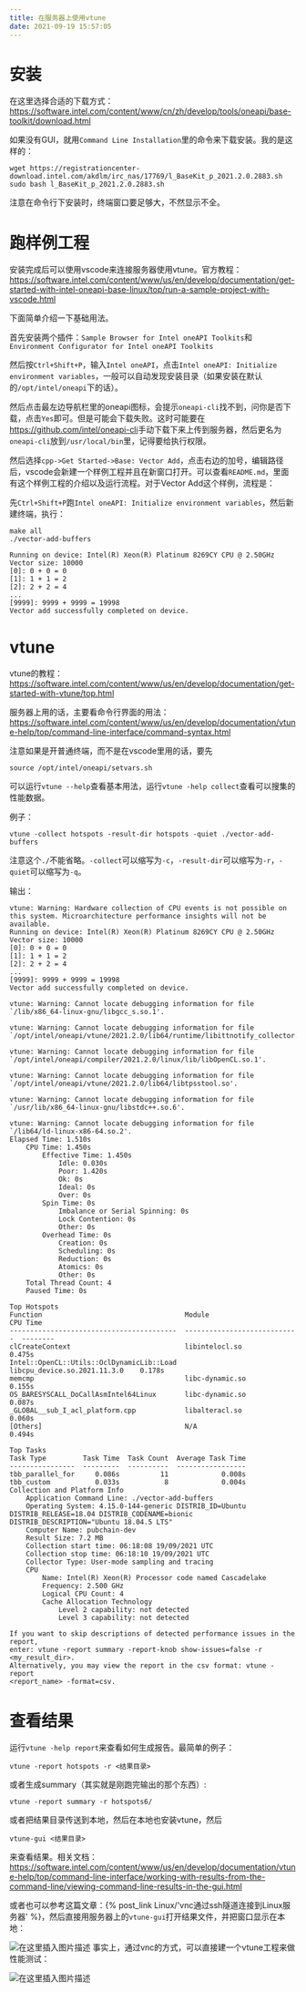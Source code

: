 ```yaml
---
title: 在服务器上使用vtune
date: 2021-09-19 15:57:05
---
```


# 安装

在这里选择合适的下载方式：<https://software.intel.com/content/www/cn/zh/develop/tools/oneapi/base-toolkit/download.html>

如果没有GUI，就用`Command Line Installation`里的命令来下载安装。我的是这样的：

```shell
wget https://registrationcenter-download.intel.com/akdlm/irc_nas/17769/l_BaseKit_p_2021.2.0.2883.sh
sudo bash l_BaseKit_p_2021.2.0.2883.sh
```

注意在命令行下安装时，终端窗口要足够大，不然显示不全。

# 跑样例工程

安装完成后可以使用vscode来连接服务器使用vtune。官方教程：<https://software.intel.com/content/www/us/en/develop/documentation/get-started-with-intel-oneapi-base-linux/top/run-a-sample-project-with-vscode.html>

下面简单介绍一下基础用法。

首先安装两个插件：`Sample Browser for Intel oneAPI Toolkits`和`Environment Configurator for Intel oneAPI Toolkits`

然后按`Ctrl+Shift+P`，输入`Intel oneAPI`，点击`Intel oneAPI: Initialize environment variables`，一般可以自动发现安装目录（如果安装在默认的`/opt/intel/oneapi`下的话）。

然后点击最左边导航栏里的oneapi图标，会提示`oneapi-cli`找不到，问你是否下载，点击`Yes`即可。但是可能会下载失败。这时可能要在<https://github.com/intel/oneapi-cli>手动下载下来上传到服务器，然后更名为`oneapi-cli`放到`/usr/local/bin`里，记得要给执行权限。

然后选择`cpp->Get Started->Base: Vector Add`，点击右边的加号，编辑路径后，vscode会新建一个样例工程并且在新窗口打开。可以查看`README.md`，里面有这个样例工程的介绍以及运行流程。对于Vector Add这个样例，流程是：

先`Ctrl+Shift+P`跑`Intel oneAPI: Initialize environment variables`，然后新建终端，执行：

```shell
make all
./vector-add-buffers
```

```
Running on device: Intel(R) Xeon(R) Platinum 8269CY CPU @ 2.50GHz
Vector size: 10000
[0]: 0 + 0 = 0
[1]: 1 + 1 = 2
[2]: 2 + 2 = 4
...
[9999]: 9999 + 9999 = 19998
Vector add successfully completed on device.
```

# vtune

vtune的教程：<https://software.intel.com/content/www/us/en/develop/documentation/get-started-with-vtune/top.html>

服务器上用的话，主要看命令行界面的用法：<https://software.intel.com/content/www/us/en/develop/documentation/vtune-help/top/command-line-interface/command-syntax.html>

注意如果是开普通终端，而不是在vscode里用的话，要先

```shell
source /opt/intel/oneapi/setvars.sh
```

可以运行`vtune --help`查看基本用法，运行`vtune -help collect`查看可以搜集的性能数据。

例子：

```shell
vtune -collect hotspots -result-dir hotspots -quiet ./vector-add-buffers
```

注意这个`./`不能省略。`-collect`可以缩写为`-c`，`-result-dir`可以缩写为`-r`，`-quiet`可以缩写为`-q`。

输出：

```
vtune: Warning: Hardware collection of CPU events is not possible on this system. Microarchitecture performance insights will not be available.
Running on device: Intel(R) Xeon(R) Platinum 8269CY CPU @ 2.50GHz
Vector size: 10000
[0]: 0 + 0 = 0
[1]: 1 + 1 = 2
[2]: 2 + 2 = 4
...
[9999]: 9999 + 9999 = 19998
Vector add successfully completed on device.

vtune: Warning: Cannot locate debugging information for file `/lib/x86_64-linux-gnu/libgcc_s.so.1'.

vtune: Warning: Cannot locate debugging information for file `/opt/intel/oneapi/vtune/2021.2.0/lib64/runtime/libittnotify_collector.so'.

vtune: Warning: Cannot locate debugging information for file `/opt/intel/oneapi/compiler/2021.2.0/linux/lib/libOpenCL.so.1'.

vtune: Warning: Cannot locate debugging information for file `/opt/intel/oneapi/vtune/2021.2.0/lib64/libtpsstool.so'.

vtune: Warning: Cannot locate debugging information for file `/usr/lib/x86_64-linux-gnu/libstdc++.so.6'.

vtune: Warning: Cannot locate debugging information for file `/lib64/ld-linux-x86-64.so.2'.
Elapsed Time: 1.510s
    CPU Time: 1.450s
        Effective Time: 1.450s
            Idle: 0.030s
            Poor: 1.420s
            Ok: 0s
            Ideal: 0s
            Over: 0s
        Spin Time: 0s
            Imbalance or Serial Spinning: 0s
            Lock Contention: 0s
            Other: 0s
        Overhead Time: 0s
            Creation: 0s
            Scheduling: 0s
            Reduction: 0s
            Atomics: 0s
            Other: 0s
    Total Thread Count: 4
    Paused Time: 0s

Top Hotspots
Function                                   Module                        CPU Time
-----------------------------------------  ----------------------------  --------
clCreateContext                            libintelocl.so                  0.475s
Intel::OpenCL::Utils::OclDynamicLib::Load  libcpu_device.so.2021.11.3.0    0.178s
memcmp                                     libc-dynamic.so                 0.155s
OS_BARESYSCALL_DoCallAsmIntel64Linux       libc-dynamic.so                 0.087s
_GLOBAL__sub_I_acl_platform.cpp            libalteracl.so                  0.060s
[Others]                                   N/A                             0.494s

Top Tasks
Task Type         Task Time  Task Count  Average Task Time
----------------  ---------  ----------  -----------------
tbb_parallel_for     0.086s          11             0.008s
tbb_custom           0.033s           8             0.004s
Collection and Platform Info
    Application Command Line: ./vector-add-buffers 
    Operating System: 4.15.0-144-generic DISTRIB_ID=Ubuntu DISTRIB_RELEASE=18.04 DISTRIB_CODENAME=bionic DISTRIB_DESCRIPTION="Ubuntu 18.04.5 LTS"
    Computer Name: pubchain-dev
    Result Size: 7.2 MB 
    Collection start time: 06:18:08 19/09/2021 UTC
    Collection stop time: 06:18:10 19/09/2021 UTC
    Collector Type: User-mode sampling and tracing
    CPU
        Name: Intel(R) Xeon(R) Processor code named Cascadelake
        Frequency: 2.500 GHz 
        Logical CPU Count: 4
        Cache Allocation Technology
            Level 2 capability: not detected
            Level 3 capability: not detected

If you want to skip descriptions of detected performance issues in the report,
enter: vtune -report summary -report-knob show-issues=false -r <my_result_dir>.
Alternatively, you may view the report in the csv format: vtune -report
<report_name> -format=csv.
```

# 查看结果

运行`vtune -help report`来查看如何生成报告。最简单的例子：

```shell
vtune -report hotspots -r <结果目录>
```

或者生成summary（其实就是刚跑完输出的那个东西）:

```shell
vtune -report summary -r hotspots6/
```

或者把结果目录传送到本地，然后在本地也安装vtune，然后

```shell
vtune-gui <结果目录>
```

来查看结果。相关文档：<https://software.intel.com/content/www/us/en/develop/documentation/vtune-help/top/command-line-interface/working-with-results-from-the-command-line/viewing-command-line-results-in-the-gui.html>

或者也可以参考这篇文章：{% post_link Linux/'vnc通过ssh隧道连接到Linux服务器' %}，然后直接用服务器上的`vtune-gui`打开结果文件，并把窗口显示在本地：

![在这里插入图片描述](在服务器上使用vtune/c6903226a2fc4683bbd2dcd9c347f1df.png)
事实上，通过vnc的方式，可以直接建一个vtune工程来做性能测试：

![在这里插入图片描述](在服务器上使用vtune/2776c634bdbb457283029ed15eecbc29.png)
